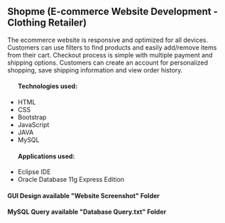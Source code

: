 <h2> Shopme (E-commerce Website Development - Clothing Retailer) </h2> 
<p> The ecommerce website is responsive and optimized for all devices. Customers can use filters to find products and easily add/remove items from their cart. 
Checkout process is simple with multiple payment and shipping options. Customers can create an account for personalized shopping, save shipping information 
and view order history.  </p>

<ul>
  <h4> Technologies used: </h4>
  <li> HTML </li>
  <li> CSS </li>
  <li> Bootstrap </li>
  <li> JavaScript </li>
  <li> JAVA </li>
  <li> MySQL </li>
</ul>

<ul>
  <h4> Applications used: </h4>
  <li> Eclipse IDE </li>
  <li> Oracle Database 11g Express Edition  </li>
</ul>


<h4> GUI Design available "Website Screenshot" Folder <h4>
<h4> MySQL Query available "Database Query.txt" Folder</h4>

